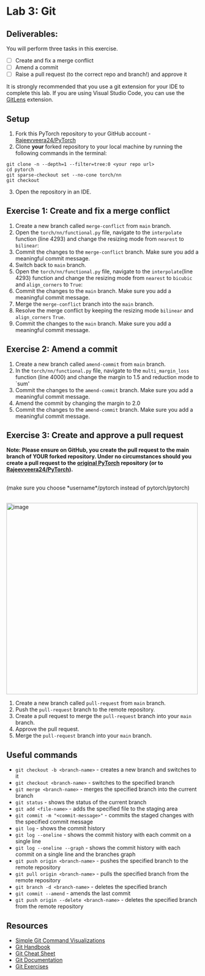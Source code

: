 # Lab 3: Git

## Deliverables:
You will perform three tasks in this exercise. 

- [ ] Create and fix a merge conflict
- [ ] Amend a commit
- [ ] Raise a pull request (to the correct repo and branch!) and approve it

It is strongly recommended that you use a git extension for your IDE to complete this lab. If you are using Visual Studio Code, you can use the [GitLens](https://marketplace.visualstudio.com/items?itemName=eamodio.gitlens) extension. 

## Setup
1. Fork this PyTorch repository to your GitHub account - [Rajeevveera24/PyTorch](https://github.com/Rajeevveera24/pytorch)
2. Clone **your** forked repository to your local machine by running the following commands in the terminal:

```
git clone -n --depth=1 --filter=tree:0 <your repo url>
cd pytorch
git sparse-checkout set --no-cone torch/nn
git checkout
```

3. Open the repository in an IDE.

## Exercise 1: Create and fix a merge conflict

1. Create a new branch called `merge-conflict` from `main` branch.
2. Open the `torch/nn/functional.py` file, navigate to the `interpolate` function (line 4293) and change the resizing mode from `nearest` to `bilinear`:
3. Commit the changes to the `merge-conflict` branch. Make sure you add a meaningful commit message.
4. Switch back to `main` branch.
5. Open the `torch/nn/functional.py` file, navigate to the `interpolate`(line 4293) function and change the resizing mode from `nearest` to `bicubic` and `align_corners` to `True`:
6. Commit the changes to the `main` branch. Make sure you add a meaningful commit message.
7. Merge the `merge-conflict` branch into the `main` branch.
8. Resolve the merge conflict by keeping the resizing mode `bilinear` and `align_corners` `True`.
9. Commit the changes to the `main` branch. Make sure you add a meaningful commit message.

## Exercise 2: Amend a commit

1. Create a new branch called `amend-commit` from `main` branch.
2. In the `torch/nn/functional.py` file, navigate to the `multi_margin_loss` function (line 4000) and change the margin to 1.5 and reduction mode to `sum'
3. Commit the changes to the `amend-commit` branch. Make sure you add a meaningful commit message.
4. Amend the commit by changing the margin to 2.0
5. Commit the changes to the `amend-commit` branch. Make sure you add a meaningful commit message.

## Exercise 3: Create and approve a pull request

**Note: Please ensure on GitHub, you create the pull request to the main branch of YOUR forked repository. Under no circumstances should you create a pull request to the [original PyTorch](https://github.com/pytorch/pytorch) repository (or to [Rajeevveera24/PyTorch](https://github.com/Rajeevveera24/pytorch)).**

<br>
(make sure you choose *username*/pytorch instead of pytorch/pytorch)<br>
<br>

<img src="https://github.com/eshetty/s2024/assets/107862033/c874f0a6-abae-478a-af83-0f62eaa8cd4d" alt="image" width="500" height="auto"><br>

1. Create a new branch called `pull-request` from `main` branch.
2. Push the `pull-request` branch to the remote repository.
3. Create a pull request to merge the `pull-request` branch into your `main` branch.
4. Approve the pull request.
5. Merge the `pull-request` branch into your `main` branch.



## Useful commands

- `git checkout -b <branch-name>` - creates a new branch and switches to it
- `git checkout <branch-name>` - switches to the specified branch
- `git merge <branch-name>` - merges the specified branch into the current branch
- `git status` - shows the status of the current branch
- `git add <file-name>` - adds the specified file to the staging area
- `git commit -m "<commit-message>"` - commits the staged changes with the specified commit message
- `git log` - shows the commit history
- `git log --oneline` - shows the commit history with each commit on a single line
- `git log --oneline --graph` - shows the commit history with each commit on a single line and the branches graph
- `git push origin <branch-name>` - pushes the specified branch to the remote repository
- `git pull origin <branch-name>` - pulls the specified branch from the remote repository
- `git branch -d <branch-name>` - deletes the specified branch
- `git commit --amend` - amends the last commit
- `git push origin --delete <branch-name>` - deletes the specified branch from the remote repository


## Resources
- [Simple Git Command Visualizations](https://learngitbranching.js.org/)
- [Git Handbook](https://guides.github.com/introduction/git-handbook/)
- [Git Cheat Sheet](https://education.github.com/git-cheat-sheet-education.pdf)
- [Git Documentation](https://git-scm.com/doc)
- [Git Exercises](https://gitexercises.fracz.com/)
